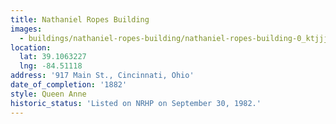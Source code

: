 ```yaml
---
title: Nathaniel Ropes Building
images:
  - buildings/nathaniel-ropes-building/nathaniel-ropes-building-0_ktjjjf
location:
  lat: 39.1063227
  lng: -84.51118
address: '917 Main St., Cincinnati, Ohio'
date_of_completion: '1882'
style: Queen Anne
historic_status: 'Listed on NRHP on September 30, 1982.'
---
```


